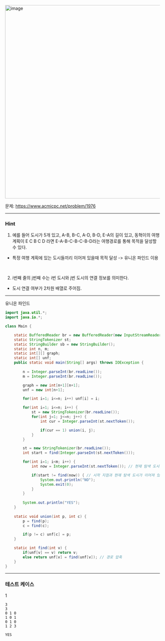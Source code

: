 <img width="1070" height="628" alt="image" src="https://github.com/user-attachments/assets/549c03b0-eb31-4f99-ab36-b7f8609a3789" />

문제: https://www.acmicpc.net/problem/1976

---

### Hint

1. 예를 들어 도시가 5개 있고, A-B, B-C, A-D, B-D, E-A의 길이 있고, 동혁이의 여행 계획이 E C B C D 라면 E-A-B-C-B-C-B-D라는 여행경로를 통해 목적을 달성할 수 있다.

- 특정 여행 계획에 있는 도시들끼리 이어져 있을때 목적 달성 -> 유니온 파인드 이용

&nbsp;

2.  i번째 줄의 j번째 수는 i번 도시와 j번 도시의 연결 정보를 의미한다.

- 도시 연결 여부가 2차원 배열로 주어짐.
  
---

유니온 파인드

```java
import java.util.*;
import java.io.*;

class Main {

    static BufferedReader br = new BufferedReader(new InputStreamReader(System.in));
    static StringTokenizer st;
    static StringBuilder sb = new StringBuilder();
    static int n, m;
    static int[][] graph;
    static int[] unf;
    public static void main(String[] args) throws IOException {
        
        n = Integer.parseInt(br.readLine());
        m = Integer.parseInt(br.readLine());

        graph = new int[n+1][n+1];
        unf = new int[n+1];

        for(int i=1; i<=n; i++) unf[i] = i;

        for(int i=1; i<=n; i++) {
            st = new StringTokenizer(br.readLine());
            for(int j=1; j<=n; j++) {
                int cur = Integer.parseInt(st.nextToken());

                if(cur == 1) union(i, j);
            }
        }

        st = new StringTokenizer(br.readLine());
        int start = find(Integer.parseInt(st.nextToken()));

        for(int i=1; i<m; i++) {
            int now = Integer.parseInt(st.nextToken()); // 현재 탐색 도시

            if(start != find(now)) { // 시작 지점과 현재 탐색 도시가 이어져 있는지?
                System.out.println("NO");
                System.exit(0);
            }
        }
        
        System.out.println("YES");
    }   
    
    static void union(int p, int c) {
        p = find(p);
        c = find(c);

        if(p != c) unf[c] = p;
    }

    static int find(int v) {
        if(unf[v] == v) return v;
        else return unf[v] = find(unf[v]); // 경로 압축
    }
}


```

---

### 테스트 케이스

1
```
3
3
0 1 0
1 0 1
0 1 0
1 2 3
```

```
YES
```
